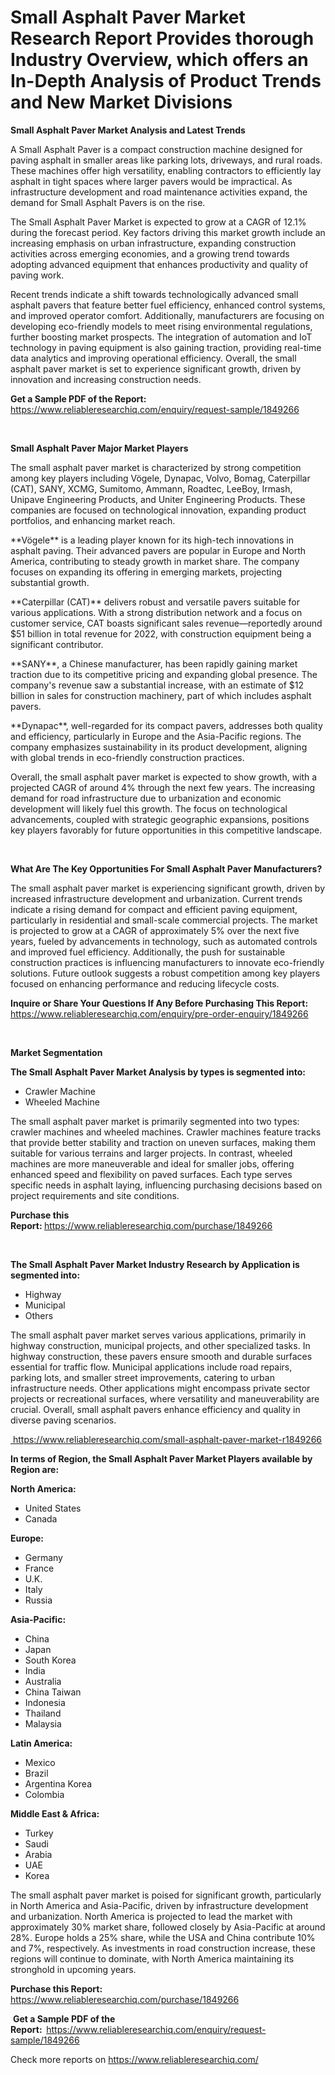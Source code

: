 <p><h1>Small Asphalt Paver Market Research Report Provides thorough Industry Overview, which offers an In-Depth Analysis of Product Trends and New Market Divisions</h1></p><p><strong>Small Asphalt Paver Market Analysis and Latest Trends</strong></p>
<p><p>A Small Asphalt Paver is a compact construction machine designed for paving asphalt in smaller areas like parking lots, driveways, and rural roads. These machines offer high versatility, enabling contractors to efficiently lay asphalt in tight spaces where larger pavers would be impractical. As infrastructure development and road maintenance activities expand, the demand for Small Asphalt Pavers is on the rise.</p><p>The Small Asphalt Paver Market is expected to grow at a CAGR of 12.1% during the forecast period. Key factors driving this market growth include an increasing emphasis on urban infrastructure, expanding construction activities across emerging economies, and a growing trend towards adopting advanced equipment that enhances productivity and quality of paving work. </p><p>Recent trends indicate a shift towards technologically advanced small asphalt pavers that feature better fuel efficiency, enhanced control systems, and improved operator comfort. Additionally, manufacturers are focusing on developing eco-friendly models to meet rising environmental regulations, further boosting market prospects. The integration of automation and IoT technology in paving equipment is also gaining traction, providing real-time data analytics and improving operational efficiency. Overall, the small asphalt paver market is set to experience significant growth, driven by innovation and increasing construction needs.</p></p>
<p><strong>Get a Sample PDF of the Report:&nbsp;</strong> <a href="https://www.reliableresearchiq.com/enquiry/request-sample/1849266?utm_campaign=3356&utm_medium=2&utm_source=Github&utm_content=ia&utm_term=11042025&utm_id=small-asphalt-paver">https://www.reliableresearchiq.com/enquiry/request-sample/1849266</a></p>
<p>&nbsp;</p>
<p><strong>Small Asphalt Paver Major Market Players</strong></p>
<p><p>The small asphalt paver market is characterized by strong competition among key players including Vögele, Dynapac, Volvo, Bomag, Caterpillar (CAT), SANY, XCMG, Sumitomo, Ammann, Roadtec, LeeBoy, Irmash, Unipave Engineering Products, and Uniter Engineering Products. These companies are focused on technological innovation, expanding product portfolios, and enhancing market reach.</p><p>**Vögele** is a leading player known for its high-tech innovations in asphalt paving. Their advanced pavers are popular in Europe and North America, contributing to steady growth in market share. The company focuses on expanding its offering in emerging markets, projecting substantial growth.</p><p>**Caterpillar (CAT)** delivers robust and versatile pavers suitable for various applications. With a strong distribution network and a focus on customer service, CAT boasts significant sales revenue—reportedly around $51 billion in total revenue for 2022, with construction equipment being a significant contributor.</p><p>**SANY**, a Chinese manufacturer, has been rapidly gaining market traction due to its competitive pricing and expanding global presence. The company's revenue saw a substantial increase, with an estimate of $12 billion in sales for construction machinery, part of which includes asphalt pavers.</p><p>**Dynapac**, well-regarded for its compact pavers, addresses both quality and efficiency, particularly in Europe and the Asia-Pacific regions. The company emphasizes sustainability in its product development, aligning with global trends in eco-friendly construction practices.</p><p>Overall, the small asphalt paver market is expected to show growth, with a projected CAGR of around 4% through the next few years. The increasing demand for road infrastructure due to urbanization and economic development will likely fuel this growth. The focus on technological advancements, coupled with strategic geographic expansions, positions key players favorably for future opportunities in this competitive landscape.</p></p>
<p>&nbsp;</p>
<p><strong>What Are The Key Opportunities For Small Asphalt Paver Manufacturers?</strong></p>
<p><p>The small asphalt paver market is experiencing significant growth, driven by increased infrastructure development and urbanization. Current trends indicate a rising demand for compact and efficient paving equipment, particularly in residential and small-scale commercial projects. The market is projected to grow at a CAGR of approximately 5% over the next five years, fueled by advancements in technology, such as automated controls and improved fuel efficiency. Additionally, the push for sustainable construction practices is influencing manufacturers to innovate eco-friendly solutions. Future outlook suggests a robust competition among key players focused on enhancing performance and reducing lifecycle costs.</p></p>
<p><strong>Inquire or Share Your Questions If Any Before Purchasing This Report:</strong> <a href="https://www.reliableresearchiq.com/enquiry/pre-order-enquiry/1849266?utm_campaign=3356&utm_medium=2&utm_source=Github&utm_content=ia&utm_term=11042025&utm_id=small-asphalt-paver">https://www.reliableresearchiq.com/enquiry/pre-order-enquiry/1849266</a></p>
<p>&nbsp;</p>
<p><strong>Market Segmentation</strong></p>
<p><strong>The Small Asphalt Paver Market Analysis by types is segmented into:</strong></p>
<p><ul><li>Crawler Machine</li><li>Wheeled Machine</li></ul></p>
<p><p>The small asphalt paver market is primarily segmented into two types: crawler machines and wheeled machines. Crawler machines feature tracks that provide better stability and traction on uneven surfaces, making them suitable for various terrains and larger projects. In contrast, wheeled machines are more maneuverable and ideal for smaller jobs, offering enhanced speed and flexibility on paved surfaces. Each type serves specific needs in asphalt laying, influencing purchasing decisions based on project requirements and site conditions.</p></p>
<p><strong>Purchase this Report:&nbsp;</strong><a href="https://www.reliableresearchiq.com/purchase/1849266?utm_campaign=3356&utm_medium=2&utm_source=Github&utm_content=ia&utm_term=11042025&utm_id=small-asphalt-paver">https://www.reliableresearchiq.com/purchase/1849266</a></p>
<p>&nbsp;</p>
<p><strong>The Small Asphalt Paver Market Industry Research by Application is segmented into:</strong></p>
<p><ul><li>Highway</li><li>Municipal</li><li>Others</li></ul></p>
<p><p>The small asphalt paver market serves various applications, primarily in highway construction, municipal projects, and other specialized tasks. In highway construction, these pavers ensure smooth and durable surfaces essential for traffic flow. Municipal applications include road repairs, parking lots, and smaller street improvements, catering to urban infrastructure needs. Other applications might encompass private sector projects or recreational surfaces, where versatility and maneuverability are crucial. Overall, small asphalt pavers enhance efficiency and quality in diverse paving scenarios.</p></p>
<p><a href="https://www.reliableresearchiq.com/small-asphalt-paver-market-r1849266?utm_campaign=3356&utm_medium=2&utm_source=Github&utm_content=ia&utm_term=11042025&utm_id=small-asphalt-paver">&nbsp;https://www.reliableresearchiq.com/small-asphalt-paver-market-r1849266</a></p>
<p><strong>In terms of Region, the Small Asphalt Paver Market Players available by Region are:</strong></p>
<p>
    <p> <strong> North America: </strong>
        <ul>
            <li>United States</li>
            <li>Canada</li>
        </ul>
        </p> 
    <p> <strong> Europe: </strong>
        <ul>
            <li>Germany</li>
            <li>France</li>
            <li>U.K.</li>
            <li>Italy</li>
            <li>Russia</li>
        </ul>
        </p> 
    <p> <strong> Asia-Pacific: </strong>
        <ul>
            <li>China</li>
            <li>Japan</li>
            <li>South Korea</li>
            <li>India</li>
            <li>Australia</li>
            <li>China Taiwan</li>
            <li>Indonesia</li>
            <li>Thailand</li>
            <li>Malaysia</li>
        </ul>
        </p> 
    <p> <strong> Latin America: </strong>
        <ul>
            <li>Mexico</li>
            <li>Brazil</li>
            <li>Argentina Korea</li>
            <li>Colombia</li>
        </ul>
        </p> 
    <p> <strong> Middle East & Africa: </strong>
        <ul>
            <li>Turkey</li>
            <li>Saudi</li>
            <li>Arabia</li>
            <li>UAE</li>
            <li>Korea</li>
        </ul>
    </p>
    </p>
<p><p>The small asphalt paver market is poised for significant growth, particularly in North America and Asia-Pacific, driven by infrastructure development and urbanization. North America is projected to lead the market with approximately 30% market share, followed closely by Asia-Pacific at around 28%. Europe holds a 25% share, while the USA and China contribute 10% and 7%, respectively. As investments in road construction increase, these regions will continue to dominate, with North America maintaining its stronghold in upcoming years.</p></p>
<p><strong>Purchase this Report: </strong><a href="https://www.reliableresearchiq.com/purchase/1849266?utm_campaign=3356&utm_medium=2&utm_source=Github&utm_content=ia&utm_term=11042025&utm_id=small-asphalt-paver">https://www.reliableresearchiq.com/purchase/1849266</a></p>
<p>&nbsp;<strong>Get a Sample PDF of the Report:&nbsp;&nbsp;</strong><a href="https://www.reliableresearchiq.com/enquiry/request-sample/1849266?utm_campaign=3356&utm_medium=2&utm_source=Github&utm_content=ia&utm_term=11042025&utm_id=small-asphalt-paver">https://www.reliableresearchiq.com/enquiry/request-sample/1849266</a></p>
<p><strong></strong></p>
<p>Check more reports on <a href="https://www.reliableresearchiq.com/?utm_campaign=3356&utm_medium=2&utm_source=Github&utm_content=ia&utm_term=11042025&utm_id=small-asphalt-paver">https://www.reliableresearchiq.com/</a></p>